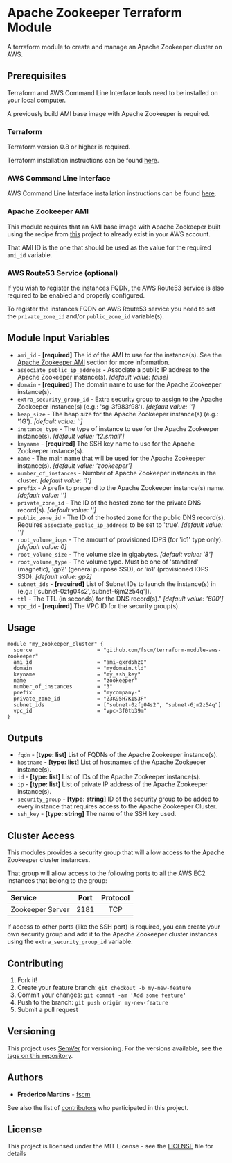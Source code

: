 # Apache Zookeeper Terraform Module

A terraform module to create and manage an Apache Zookeeper cluster on AWS.

## Prerequisites

Terraform and AWS Command Line Interface tools need to be installed on your
local computer.

A previously build AMI base image with Apache Zookeeper is required.

### Terraform

Terraform version 0.8 or higher is required.

Terraform installation instructions can be found
[here](https://www.terraform.io/intro/getting-started/install.html).

### AWS Command Line Interface

AWS Command Line Interface installation instructions can be found [here](http://docs.aws.amazon.com/cli/latest/userguide/installing.html).

### Apache Zookeeper AMI

This module requires that an AMI base image with Apache Zookeeper built using
the recipe from [this](https://github.com/fscm/packer-aws-zookeeper) project
to already exist in your AWS account.

That AMI ID is the one that should be used as the value for the required
`ami_id` variable.

### AWS Route53 Service (optional)

If you wish to register the instances FQDN, the AWS Route53 service is also
required to be enabled and properly configured.

To register the instances FQDN on AWS Route53 service you need to set the
`private_zone_id` and/or `public_zone_id` variable(s).

## Module Input Variables

- `ami_id` - **[required]** The id of the AMI to use for the instance(s). See the [Apache Zookeeper AMI](#apache-zookeeper-ami) section for more information.
- `associate_public_ip_address` - Associate a public IP address to the Apache Zookeeper instance(s). *[default value: false]*
- `domain` - **[required]** The domain name to use for the Apache Zookeeper instance(s).
- `extra_security_group_id` - Extra security group to assign to the Apache Zookeeper instance(s) (e.g.: 'sg-3f983f98'). *[default value: '']*
- `heap_size` - The heap size for the Apache Zookeeper instance(s) (e.g.: '1G'). *[default value: '']*
- `instance_type` - The type of instance to use for the Apache Zookeeper instance(s). *[default value: 't2.small']*
- `keyname` - **[required]** The SSH key name to use for the Apache Zookeeper instance(s).
- `name` - The main name that will be used for the Apache Zookeeper instance(s). *[default value: 'zookeeper']*
- `number_of_instances` - Number of Apache Zookeeper instances in the cluster. *[default value: '1']*
- `prefix` - A prefix to prepend to the Apache Zookeeper instance(s) name. *[default value: '']*
- `private_zone_id` - The ID of the hosted zone for the private DNS record(s). *[default value: '']*
- `public_zone_id` - The ID of the hosted zone for the public DNS record(s). Requires `associate_public_ip_address` to be set to 'true'. *[default value: '']*
- `root_volume_iops` - The amount of provisioned IOPS (for 'io1' type only). *[default value: 0]*
- `root_volume_size` - The volume size in gigabytes. *[default value: '8']*
- `root_volume_type` - The volume type. Must be one of 'standard' (magnetic), 'gp2' (general purpose SSD), or 'io1' (provisioned IOPS SSD). *[default value: gp2]*
- `subnet_ids` - **[required]** List of Subnet IDs to launch the instance(s) in (e.g.: ['subnet-0zfg04s2','subnet-6jm2z54q']).
- `ttl` - The TTL (in seconds) for the DNS record(s)." *[default value: '600']*
- `vpc_id` - **[required]** The VPC ID for the security group(s).

## Usage

```hcl
module "my_zookeeper_cluster" {
  source                     = "github.com/fscm/terraform-module-aws-zookeeper"
  ami_id                     = "ami-gxrd5hz0"
  domain                     = "mydomain.tld"
  keyname                    = "my_ssh_key"
  name                       = "zookeeper"
  number_of_instances        = "3"
  prefix                     = "mycompany-"
  private_zone_id            = "Z3K95H7K1S3F"
  subnet_ids                 = ["subnet-0zfg04s2", "subnet-6jm2z54q"]
  vpc_id                     = "vpc-3f0tb39m"
}
```

## Outputs

- `fqdn` - **[type: list]** List of FQDNs of the Apache Zookeeper instance(s).
- `hostname` - **[type: list]** List of hostnames of the Apache Zookeeper instance(s).
- `id` - **[type: list]** List of IDs of the Apache Zookeeper instance(s).
- `ip` - **[type: list]** List of private IP address of the Apache Zookeeper instance(s).
- `security_group` - **[type: string]** ID of the security group to be added to every instance that requires access to the Apache Zookeeper Cluster.
- `ssh_key` - **[type: string]** The name of the SSH key used.

## Cluster Access

This modules provides a security group that will allow access to the Apache
Zookeeper cluster instances.

That group will allow access to the following ports to all the AWS EC2
instances that belong to the group:

| Service                 | Port   | Protocol |
|:------------------------|:------:|:--------:|
| Zookeeper Server        | 2181   |    TCP   |

If access to other ports (like the SSH port) is required, you can create your
own security group and add it to the Apache Zookeeper cluster instances using
the `extra_security_group_id` variable.

## Contributing

1. Fork it!
2. Create your feature branch: `git checkout -b my-new-feature`
3. Commit your changes: `git commit -am 'Add some feature'`
4. Push to the branch: `git push origin my-new-feature`
5. Submit a pull request

## Versioning

This project uses [SemVer](http://semver.org/) for versioning. For the versions
available, see the [tags on this repository](https://github.com/fscm/terraform-module-aws-zookeeper/tags).

## Authors

* **Frederico Martins** - [fscm](https://github.com/fscm)

See also the list of [contributors](https://github.com/fscm/terraform-module-aws-zookeeper/contributors)
who participated in this project.

## License

This project is licensed under the MIT License - see the [LICENSE](LICENSE)
file for details
